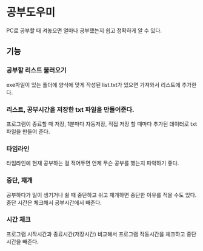 ﻿# 공부도우미

PC로 공부할 때 켜놓으면 얼마나 공부했는지 쉽고 정확하게 알 수 있다.

## 기능

### 공부할 리스트 불러오기

exe파일이 있는 폴더에 양식에 맞게 작성된 list.txt가 있으면 가져와서 리스트에 추가한다.

### 리스트, 공부시간을 저장한 txt 파일을 만들어준다.

프로그램이 종료할 때 저장, 1분마다 자동저장, 직접 저장 할 때마다 추가된 데이터로 txt파일을 만들어 준다. 

### 타임라인

타임라인에 현재 공부하는 걸 적어두면 언제 무슨 공부를 했는지 파악하기 좋다.

### 중단, 재개

공부하다가 일이 생기거나 쉴 때 중단하고 쉬고 재개하면 중단한 이유를 적을 수도 있다. 중단 시간은 체크해서 공부시간에서 빼준다.

### 시간 체크

프로그램 시작시간과 종료시간(저장시간) 비교해서 프로그램 작동시간을 체크하고 중단 시간을 빼준다.

